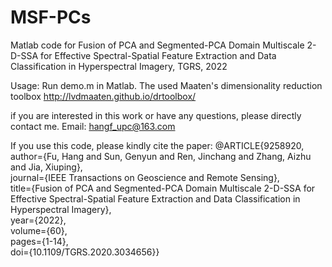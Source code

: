 # MSF-PCs
Matlab code for Fusion of PCA and Segmented-PCA Domain Multiscale 2-D-SSA for Effective Spectral-Spatial Feature Extraction and Data Classification in Hyperspectral Imagery, TGRS, 2022

Usage: Run demo.m in Matlab. 
The used Maaten's dimensionality reduction toolbox http://lvdmaaten.github.io/drtoolbox/

if you are interested in this work or have any questions, please directly contact me. Email: hangf_upc@163.com

If you use this code, please kindly cite the paper:
@ARTICLE{9258920,  
author={Fu, Hang and Sun, Genyun and Ren, Jinchang and Zhang, Aizhu and Jia, Xiuping},  
journal={IEEE Transactions on Geoscience and Remote Sensing},   
title={Fusion of PCA and Segmented-PCA Domain Multiscale 2-D-SSA for Effective Spectral-Spatial Feature Extraction and Data Classification in Hyperspectral Imagery},   
year={2022},  
volume={60},  
pages={1-14},  
doi={10.1109/TGRS.2020.3034656}}

